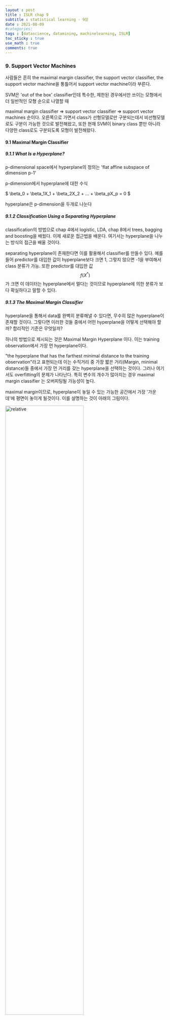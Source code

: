 ```yaml
---
layout : post
title : ISLR chap 9
subtitle : statistical learning - 9장
date : 2021-08-09
#categories:
tags : [datascience, datamining, machinelearning, ISLR]
toc_sticky : true
use_math : true
comments: true
---
```


### 9. Support Vector Machines

사람들은 흔히 the maximal margin classifier, the support vector classifier, the support vector machine을 통틀어서 support vector machine이라 부른다.

SVM은 'out of the box' classifier인데 특수한, 제한된 경우에서만 쓰이는 모형에서 더 일반적인 모형 순으로 나열할 때

maximal margin classifier => support vector classifier => support vector machines 순이다. 오른쪽으로 가면서 class가 선형모델로만 구분되는데서 비선형모델로도 구분이 가능한 것으로 발전해왔고, 또한 현재 SVM이 binary class 뿐만 아니라 다양한 class로도 구분되도록 모형이 발전해왔다.



#### 9.1 Maximal Margin Classifier



##### 9.1.1 What Is a Hyperplane?

p-dimensional space에서 hyperplane의 정의는 'flat affine subspace of dimension p-1'

p-dimension에서 hyperplane에 대한 수식

$
\beta_0 + \beta_1X_1 + \beta_2X_2 + ... + \beta_pX_p = 0
$

hyperplane은 p-dimension을 두개로 나눈다



##### 9.1.2 Classification Using a Separating Hyperplane 

classification의 방법으로 chap 4에서 logistic, LDA, chap 8에서 trees, bagging and boosting을 배웠다. 이제 새로운 접근법을 배운다. 여기서는 hyperplane을 나누는 방식의 접근을 배울 것이다.

separating hyperplane이 존재한다면 이를 활용해서 classifier를 만들수 있다. 예를들어 predictor를 대입한 값이 hyperplane보다 크면 1, 그렇지 않으면 -1을 부여해서 class 분류가 가능. 또한 predictor를 대입한 값 
$$
f(X^*)
$$
가 크면 이 데이터는 hyperplane에서 멀다는 것이므로 hyperplane에 의한 분류가 보다 확실하다고 말할 수 있다. 



##### 9.1.3 The Maximal Margin Classifier

hyperplane을 통해서 data를 완벽히 분류해낼 수 있다면, 무수히 많은 hyperplane이 존재할 것이다. 그렇다면 이러한 것들 중에서 어떤 hyperplane을 어떻게 선택해야 할까? 합리적인 기준은 무엇일까?

하나의 방법으로 제시되는 것은 Maximal Margin Hyperplane 이다. 이는 training observation에서 가장 먼 hyperplane이다. 

"the hyperplane that has the farthest minimal distance to the training observation"라고 표현되는데 이는 수직거리 중 가장 짧은 거리(Margin, minimal distance)들 중에서 가장 먼 거리를 갖는 hyperplane을 선택하는 것이다. 그러나 여기서도 overfitting의 문제가 나타난다. 특히 변수의 개수가 많아지는 경우 maximal margin classifier 는 오버피팅될 가능성이 높다. 

maximal margin이므로, hyperplane이 놓일 수 있는 가능한 공간에서 가장 '가운데'에 평면이 놓이게 될것이다.  이를 설명하는 것이 아래의 그림이다.

<img src='{{"/assets/img/islr9-1.png"| relative_url}}'  width="70%" height="70%" title="1" alt='relative'>

그림 아래 설명부분에 보면 support vector라는 것이 나온다. 왜 support vector인가?

우선 이들은 p 차원 공간안에 있는 벡터이며, 이 벡터가 아주 살짝만 움직여도 maximal margin hyperplane이 바뀔 수 있기 때문에 maximal margin hyperplane을 'support' 한다고 하여 support vector라고 명명된다. 

또한 maximal margin hyperplane은 support vector와 같은 일부 데이터에만 의존하기 때문에 hyperplane에서 멀리 떨어진 데이터가 움직이는 것은 hyperplane에 영향을 안준다. 



##### 9.1.4 Construction of the Maximal Margin Classifier

Maximal margin hyperplane은 optimization의 문제이다. 즉

$
Maximize_{\beta_0, \beta_1,...,\beta_p } M
$

$
subject \ \ to \sum^p \beta_j ^2 = 1
$

$
y_i(\beta_0 + \beta_1 x_{i1} + ... \beta_{p}x_{ip}) \geq M
$

세번째 조건은 분류가 올바르게 되었는지(M은 양수)이며 두번째 조건은 hyperplane의 경우 
$$
\beta_0 + \beta_1X_1 + \beta_2X_2 + ... + \beta_pX_p = 0
$$
이므로 평면을 만들때 해당되는 조건은 아니다. 다만, 이 조건으로 인해서 
$$
y_i(\beta_0 + \beta_1 x_{i1} + ... \beta_{p}x_{ip})
$$
가 margin을 나타내는 수직거리가 되고 이 값이 M 보다 크게 되는 최대의 M 값을 구하는 것은 결국 

Maximal Margin Hyperplane을 의미하는 것이다.

##### 9.1.5 The Non-separable Case

hyperplane을 만들 수 없는 경우?

soft-margin이라 불리는 class를 ''거의'' 나누는 hyperplane을 만드는 것이다.  이를 다음 장에서 support vector classifier로 배운다. 



#### 9.2 Support Vector Classifiers



##### 9.2.1 Overview of the Support Vector Classifier

(1) hyperplane을 통해 데이터를 완전히 분류할 수 없는 경우 존재

(2) 완전히 분류되더라도 오버피팅의 위험이 있거나, 아주 작은 변동에도 모델 자체가 크게 변할 위험 존재



==> soft margin을 활용해서 robustness를 달성하며, 소수의 데이터를 제외한 대부분의 데이터에서 더 좋은 성능을 가지도록 만들 수 있다.



이러한  방법을 책에서는 support vector classifier 혹은 soft margin classifier 라고 부른다. 

일부의 데이터에 대한 분류 오류(wrong side of the margin, wrong side of the hyperplane)를 감소하고 서라도 대부분의 데이터에서 훨씬 더 좋은 분류 성능을 가진다면 이러한 모델을 선택하게 될 것.

##### 9.2.2 Details of the Support Vector Classifier

support vector classifier의 식은 아래와 같다.

$
Maximize_{\beta_0, \beta_1,...,\beta_p,\epsilon_1,...,\epsilon_n } M
$

$subject \ \ to \sum^p \beta_j ^2 = 1$

$
y_i(\beta_0 + \beta_1 x_{i1} + ... \beta_{p}x_{ip}) \geq M(1-\epsilon_i)
$

$
\epsilon_i \geq 0 \ , \ \ \sum \epsilon_i \leq C
$

여기서 epsilon의 값은 slack variable로 관측치가 margin이나 hyperplane 기준 반대 방향에 있도록 허용하는 정도를 나타내는 수치이다. 만약 모든 i 에 대해 epsilon_i 이 0이라면 모든 관측치들이 올바르게 분류되도록 hyperplane을 만들어야 한다. 그러나 epsilon_j 값이 0보다 크다면, j 관측치는 반드시 올바른 분류의 margin의 반대 방향에 위치하게 될 것이다.  나아가 epsilon_k 값이 1보다 크다면 k 관측치는 hyperplane의 반대방향에 위치하게 될 것이다. 

tuning parameter C의 역할은 epsilon이 용인하는 오류들의 정도와 개수를 결정해준다. C=0이라면 모든 epsilon이 0이라는 의미이므로 이는 9.1에서 배웠던 maximal margin hyperplane과 동일하다.  만일 C>0 이라면 C 값 이상의 점의 개수는 다른 hyperplane에 위치할 수 없다.(왜냐면 epsilon이 1 이상이어야 반대편 평면에 점이 위치하기 때문에) 

C가 크다는 말은 오류의 용인 범위가 넓다는 말이므로 margin은 넓어진다. Margin이 넓다는 것은 모형이 그만큼 robust하다는 것이고  bias - variance trade-off 관계를 통해서 볼 때,  분산이 작고 bias 가 커질 것이다.  반대로 C가 작아지면 용인 범위가 좁아지는 것으로 margin은 좁아질 것이다. 즉 대부분의 train 데이터가 모두 올바르게 분류되기 때문에 overfitting 의 문제를 피할 수 없다. C는 tuning parameter로 CV값을 통해 결정된다.

앞에 maximal margin hyperplane에서와 동일하게 support vector classifier 또한 일부의 데이터들로 인해서 hyperplane이 결정된다. 차이점은 support vector classifier는 일부의 오류 데이터를 용인한다는 것에 있기 때문에 margin에 놓여진 모든 데이터들(참이든 오류든)이 support vector로 여겨진다. 즉 오류데이터 또한 hyperplane 결정에 관여한다는 것이 maximal margin hyperplane과의 차이라 하겠다. 

이제 C 와 support vector 간의 관계를 보자. C 값이 커진다는 것은 support vector 들이 많아진다는 것이다. 이 말은 곧 hyperplane을 결정하는 데에 많은 데이터가 요구된다는 것이다. 



###### logistic , LDA, SV classifier

support vector classifier는 일부 데이터에 의해 hyperplane이 결정되는데 이는 logistifc regression과 유사하다. logistic regression 또한 boundary에서 먼 일부 데이터들은 boundary 결정에 크게 관여하지 않는다(insensitive).

이는 LDA와는 정반대의 학습방법이라 할 수 있다. LDA의 경우는 class에 대한 모든 관측치들의 평균과 분산을 고려해서 분류 기준을 만들기 때문이다.



#### 9.3 Support Vector Machines

non-linear decision boundary?? support vector machines은 비선형의 boundary를 자동으로 만들어낸다.



##### 9.3.1 Classification with Non-linear Decision

support vector classifier는 선형 boundary를 만들어낸다. 그러나 비선형의 boundary를 사용하고 싶다면?

이전 chapter에서 공부했듯, 우리는 quadratic , cubic term을 만들어내어 비선형의 데이터를 모형에 적합시켰다. 즉 support vector classifier의 hyperplane을 만들때 이차 혹은 삼차항이 들어간 식을 사용함으로써, 비선형 boundary를 만들어 낼 수 있다.  식은 아래와 같다.

feature term 
$
X_1, X_2, .... , X_p
$
에서
$
X_1, X_1^2, X_2, X_2^2, ... ,X_p,X_p^2
$
로 feature space를 확장시켜 최적화를 한다


$$
Maximize_{\beta_0, \beta_{11}, \beta_{12},,...,\beta_{p1},\beta_{p2}, \epsilon_1,...,\epsilon_n } M
$$

$$
subject \ \ to \ y_i(\beta_0 + \sum_j^p \beta_{j1} x_{ij} +  \sum _j^p \beta_{j2}x_{ij}^2) \geq M(1-\epsilon_i)
$$

$$
\epsilon_i \geq 0 \ , \ \ \sum \epsilon_i \leq C \ , \ \ \sum_j^p\sum_k^2 \beta_{jk} ^2 = 1
$$

변수의 차원을 높여서 모델에 추가하면 계산량이 많아진다. Support Vector Machine은 support vector classifier에서 사용된 feature space를 보다 확장시켜서 계산량을 적정 수준으로 맞춰준다.



##### 9.3.2 The Support Vector Machine

feature space를 어떻게 확장시켜줄 것인가? ==> Kernel을 사용해서.

support vector classifier의 해를 찾는 과정(여기서 해는 아마 계수값 beta인듯?)은 관측치들의 내적과 관련이 있다. 즉 식으로 이를 보이면, linear support vector classifier는

$
f(x) = \beta_0 + \sum_i ^n \alpha_i \langle x,x_i \rangle
$

여기서 x 는 new point, x_i 는 training point 인데 training data가 support vector인 경우에만 alpha 값이 non-zero이다. 즉 S를 support vector들의 집합이라고 할 때,

$
f(x )= \beta_0 + \sum _{i \in S}\alpha_i \langle x,x_i \rangle
$
 

이를 일반화 시켜서 kernel K 함수(kernel은 두 데이터들의 관계를 설명)를 통해 classifier를 만들 수 있다. 여러가지 커널에 대해 classifier의 식은 아래와 같다.

$
f(x )= \beta_0 + \sum _{i \in S}\alpha_i K( x,x_i)
$




(1)linear kernel (Pearson correlation을 통해 두 관측치 관계를 보는 것)

$$
K(x_i, x_i') = \sum _j ^p x_{ij}x_{i'j'}
$$

(2)polynomial kernel(degree of d) (linear kernel에 비해 훨씬 flexible boundary를 만들 수 있다)

$$
K(x_i, x_i') = (1 + \sum _j ^p x_{ij}x_{i'j'})^d
$$

(※ (2)와 같이 non-linear kernel을 사용해서 classifier를 만드는 것을 support vector machine이라고 한다. 만약 d=1이라면 SVM은 SV classifier와 동일한 것이다.)



(3)radial kernel (Radial Basis Function , RBF) (Gaussian kernel이라고도 불림) (gamma 값이 클수록 non-linear)

$$
K(x_i, x_i') = exp(-\gamma \sum _j ^p( x_{ij}-x_{i'j'})^2)
$$

(3)의 원리는 다음과 같다. 특정 test 데이터가 만약 training obs와 유클리드 거리가 멀다면

$$
\sum( x_{ij}-x_{i'j'})^2
$$

의 크기는 커질것이고 결과적으로 kernel의 값은 작아질 것이다. 즉 거리가 멀리 떨어진 데이터들은 boundary(hyperplane)을 설명하는 데에 큰 역할을 하지 못할 것이고, kernel은 local behavior를 가지게 된다. 즉 training data 근처에 있는 test data 만이 정확한 분류가 될 것이다. 

앞서 말했지만 kernel을 사용하면 계산량이 줄어드는데, radial kernel의 경우 feature space가 implicit하고 infinite-dimensional 이므로 계산량이 절대적으로 감소한다.(?)

<img src='{{"/assets/img/islr9-2.png"| relative_url}}'  width="70%" height="70%" title="1" alt='relative'>



##### 9.3.3 An Application to the Heart Disease Data

생략.



#### 9.4 SVMs with More than Two Classes

SVM은 개념적으로 두가지 이상의 분류에 적합하지 않다.  그럼에도 불구하고 class가 많을 경우 svm을 사용해서 많은 class를 분류하려는 시도가 있었다.



##### 9.4.1 One-Versus-One Classification

k개의 class가 존재할 때, 2개의 class를 뽑는 가능한 모든 조합을 찾아서 각각을 1 그리고 -1로 두고 SVM을 {k combination 2} 만큼 실행. 이 중에서 가장 빈도가 높은 class를 선택한다.

##### 9.4.2 One-Versus-All Classification

one , the others



#### 9.5 Relationship to Logistic Regression

hyperplane을 만들면서 오류에 대한 어느정도의 허용 범위를 지정한다든지, 혹은 커널을 사용해서 비선형적인 boundary를 만드는 등의 시도는 사실 매우 독창적인 시도라고 보일 수 있따. 그러나 SVM과 과거의 분류 방식들은 여전히 많은 부분에서 접점을 가진다. 

support vector classifier 부분에서 언급했던 제약조건하에서 최적화 식을 상기해보자. 그 식은 다음과 같이 쓸 수 있다.

$
minimize_{\beta_0, \beta_1, ..., \beta_p} \{\sum max[0, 1-y_if(x_i)] + \lambda \sum _j ^ p \beta_j^2 \}
$

우선 penalty 항을 보자.

여기서 lambda가 크다는 것은 그만큼 오류를 많이 허용한다는 뜻으로 support vector classifier 최적화 식에 나왔던 C의 값이 크다는 것과 동일하게 작용한다.(ridge에서의 penalty 값 => lambda가 크면 분산이 작아진다) 

이제 loss fuction을 보자

$
L(X, y , \beta) = \sum max[0, 1-y_if(x_i)]
$

이를 hinge loss라고 한다. 식에서도 알 수 있듯, support vector가 아닌 plane에 의해 올바르게 분류된 부분은 loss를 무조건 0으로 만들고, support vector 부분만이 loss를 통제할 수 있다. 즉 support vector에 의해 plane이 만들어지는 것이다.  logistic function의 loss function 또한 이와 비슷한데 차이는 완전한 0을 만들지 않는것에 있다.

<img src='{{"/assets/img/islr9-3.png"| relative_url}}'  width="70%" height="70%" title="1" alt='relative'>

이러한 차이에도 불구하고, 0 혹은 0에 가까운 작은 값을 만드는 것은 boundary와 매우 멀리 떨어져 있는 값이므로 logistic과 SVMs은 매우 유사한 분류 결과를 가지고 온다. class들이 매우 잘 분류되어 있다면 SVM이 더 좋은 결과를, 반대로 class들이 꽤나 겹쳐 있는 경우에는 logistic regression이 더 좋은 결과를 가지고 올 것이다. 

앞에서도 말했듯, C, lambda, margin 들을 잘 선택하는 것은 결국 bias - variance 를 결정하는 데에 결정적인 역할을 하게 된다. 

SVMs 만이 kernel을 사용하는가? 그것은 아니다. logistic에서도 사용은 가능하다. 단 SVM 만큼은 아닌듯

또한 SVR도 있다. target 변수가 연속형인 경우 regression을 사용하는데, 여전히 그 원리는 loss를 최소화하는 계수값을 찾는 데에 있다. 단 loss가 바뀐다. 특정 margin 밖에 있는 잔차들의 값을 loss로 보고 이를 줄이고자 한다. 

